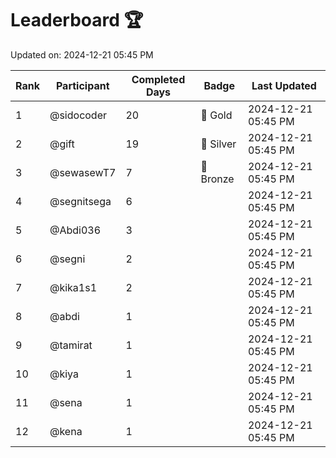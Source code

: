 # Leaderboard 🏆

Updated on: 2024-12-21 05:45 PM

| Rank | Participant       | Completed Days | Badge      | Last Updated         |
|------|-------------------|----------------|------------|----------------------|
| 1    | @sidocoder        | 20             | 🏅 Gold     | 2024-12-21 05:45 PM |
| 2    | @gift             | 19             | 🥈 Silver   | 2024-12-21 05:45 PM |
| 3    | @sewasewT7        | 7              | 🥉 Bronze   | 2024-12-21 05:45 PM |
| 4    | @segnitsega       | 6              |            | 2024-12-21 05:45 PM |
| 5    | @Abdi036          | 3              |            | 2024-12-21 05:45 PM |
| 6    | @segni            | 2              |            | 2024-12-21 05:45 PM |
| 7    | @kika1s1          | 2              |            | 2024-12-21 05:45 PM |
| 8    | @abdi             | 1              |            | 2024-12-21 05:45 PM |
| 9    | @tamirat          | 1              |            | 2024-12-21 05:45 PM |
| 10   | @kiya             | 1              |            | 2024-12-21 05:45 PM |
| 11   | @sena             | 1              |            | 2024-12-21 05:45 PM |
| 12   | @kena             | 1              |            | 2024-12-21 05:45 PM |
